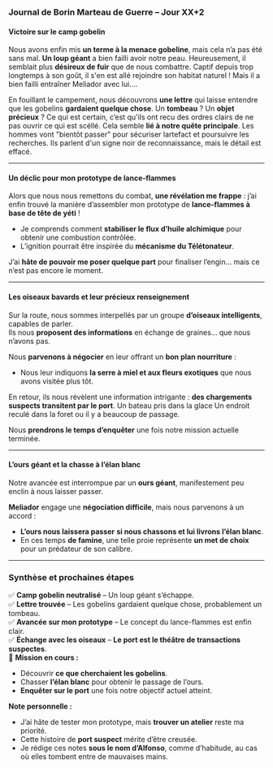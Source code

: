### **Journal de Borin Marteau de Guerre – Jour XX+2**

#### **Victoire sur le camp gobelin**

Nous avons enfin mis **un terme à la menace gobeline**, mais cela n’a pas été sans mal. **Un loup géant** a bien failli avoir notre peau. Heureusement, il semblait plus **désireux de fuir** que de nous combattre. Captif depuis trop longtemps à son goût, il s'en est allé rejoindre son habitat naturel !
Mais il a bien failli entraîner Meliador avec lui....

En fouillant le campement, nous découvrons **une lettre** qui laisse entendre que les gobelins **gardaient quelque chose**. Un **tombeau** ? Un **objet précieux** ? Ce qui est certain, c’est qu'ils ont recu des ordres clairs de ne pas ouvrir ce qui est scéllé. Cela semble **lié à notre quête principale**.
Les hommes vont "bientôt passer" pour sécuriser lartefact et poursuivre les recherches.
Ils parlent d'un signe noir de reconnaissance, mais le détail est effacé.

---

#### **Un déclic pour mon prototype de lance-flammes**

Alors que nous nous remettons du combat, **une révélation me frappe** : j’ai enfin trouvé la manière d’assembler mon prototype de **lance-flammes à base de tête de yéti** !

- Je comprends comment **stabiliser le flux d’huile alchimique** pour obtenir une combustion contrôlée.
- L’ignition pourrait être inspirée du **mécanisme du Télétonateur**.

J’ai **hâte de pouvoir me poser quelque part** pour finaliser l’engin… mais ce n’est pas encore le moment.

---

#### **Les oiseaux bavards et leur précieux renseignement**

Sur la route, nous sommes interpellés par un groupe **d’oiseaux intelligents**, capables de parler.  
Ils nous **proposent des informations** en échange de graines… que nous n’avons pas.

Nous **parvenons à négocier** en leur offrant un **bon plan nourriture** :

- Nous leur indiquons **la serre à miel et aux fleurs exotiques** que nous avons visitée plus tôt.

En retour, ils nous révèlent une information intrigante : **des chargements suspects transitent par le port**. Un bateau pris dans la glace
Un endroit reculé dans la foret ou il y a beaucoup de passage.

Nous **prendrons le temps d’enquêter** une fois notre mission actuelle terminée.

---

#### **L’ours géant et la chasse à l’élan blanc**

Notre avancée est interrompue par un **ours géant**, manifestement peu enclin à nous laisser passer.

**Meliador** engage une **négociation difficile**, mais nous parvenons à un accord :

- **L’ours nous laissera passer** **si nous chassons et lui livrons l’élan blanc**.
- En ces temps **de famine**, une telle proie représente **un met de choix** pour un prédateur de son calibre.


---

### **Synthèse et prochaines étapes**

✅ **Camp gobelin neutralisé** – Un loup géant s’échappe.  
✅ **Lettre trouvée** – Les gobelins gardaient quelque chose, probablement un tombeau.  
✅ **Avancée sur mon prototype** – Le concept du lance-flammes est enfin clair.  
✅ **Échange avec les oiseaux** – **Le port est le théâtre de transactions suspectes**.  
🛑 **Mission en cours :**

- Découvrir **ce que cherchaient les gobelins**.
- Chasser **l’élan blanc** pour obtenir le passage de l’ours.
- **Enquêter sur le port** une fois notre objectif actuel atteint.

**Note personnelle :**

- J’ai hâte de tester mon prototype, mais **trouver un atelier** reste ma priorité.
- Cette histoire de **port suspect** mérite d’être creusée.
- Je rédige ces notes **sous le nom d’Alfonso**, comme d’habitude, au cas où elles tombent entre de mauvaises mains.